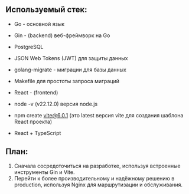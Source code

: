 Используемый стек:
-
- Go - основной язык
- Gin - (backend) веб-фреймворк на Go 
- PostgreSQL
- JSON Web Tokens (JWT) для защиты данных
- golang-migrate - миграции для базы данных
- Makefile для простоты запроса миграций


- React - (frontend)
- node -v (v22.12.0) версия node.js
- npm create vite@6.0.1 (это latest версия vite для создания шаблона React проекта)
- React + TypeScript

План:
-
1. Сначала сосредоточиться на разработке, используя встроенные инструменты Gin и Vite.
2. Перейти к более производительному и надёжному решению в production, используя Nginx для маршрутизации и обслуживания.
